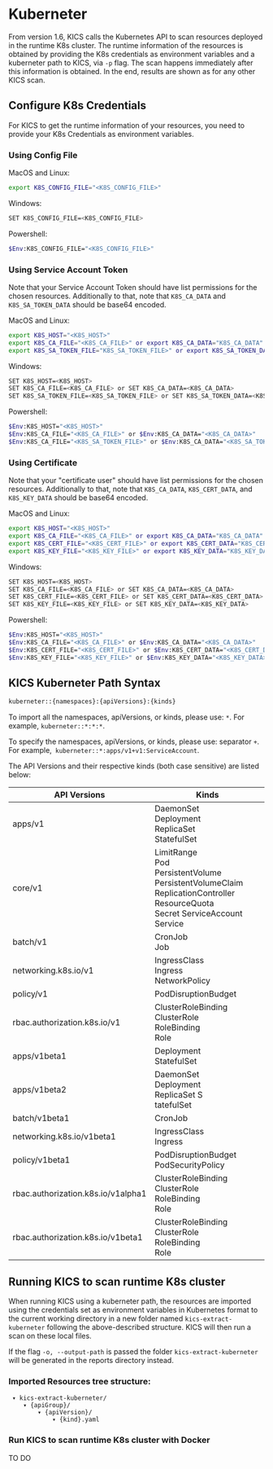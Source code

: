 # Kuberneter

From version 1.6, KICS calls the Kubernetes API to scan resources deployed in the runtime K8s cluster. The runtime information of the resources is obtained by providing the K8s credentials as environment variables and a kuberneter path to KICS, via `-p` flag. The scan happens immediately after this information is obtained. In the end, results are shown as for any other KICS scan.


## Configure K8s Credentials

For KICS to get the runtime information of your resources, you need to provide your K8s Credentials as environment variables.

### Using Config File

MacOS and Linux:
```sh
export K8S_CONFIG_FILE="<K8S_CONFIG_FILE>"
```

Windows:

```sh
SET K8S_CONFIG_FILE=<K8S_CONFIG_FILE>
```

Powershell:

```sh
$Env:K8S_CONFIG_FILE="<K8S_CONFIG_FILE>"
```

### Using Service Account Token

Note that your Service Account Token should have list permissions for the chosen resources. Additionally to that, note that `K8S_CA_DATA` and `K8S_SA_TOKEN_DATA` should be base64 encoded.

MacOS and Linux:
```sh
export K8S_HOST="<K8S_HOST>"
export K8S_CA_FILE="<K8S_CA_FILE>" or export K8S_CA_DATA="K8S_CA_DATA"
export K8S_SA_TOKEN_FILE="K8S_SA_TOKEN_FILE>" or export K8S_SA_TOKEN_DATA="K8S_SA_TOKEN_DATA"
```

Windows:

```sh
SET K8S_HOST=<K8S_HOST>
SET K8S_CA_FILE=<K8S_CA_FILE> or SET K8S_CA_DATA=<K8S_CA_DATA>
SET K8S_SA_TOKEN_FILE=<K8S_SA_TOKEN_FILE> or SET K8S_SA_TOKEN_DATA=<K8S_SA_TOKEN_DATA>
```

Powershell:

```sh
$Env:K8S_HOST="<K8S_HOST>"
$Env:K8S_CA_FILE="<K8S_CA_FILE>" or $Env:K8S_CA_DATA="<K8S_CA_DATA>"
$Env:K8S_CA_FILE="<K8S_SA_TOKEN_FILE>" or $Env:K8S_CA_DATA="<K8S_SA_TOKEN_DATA>"
```


### Using Certificate

Note that your "certificate user" should have list permissions for the chosen resources. Additionally to that, note that `K8S_CA_DATA`, `K8S_CERT_DATA`, and `K8S_KEY_DATA` should be base64 encoded.

MacOS and Linux:
```sh
export K8S_HOST="<K8S_HOST>"
export K8S_CA_FILE="<K8S_CA_FILE>" or export K8S_CA_DATA="K8S_CA_DATA"
export K8S_CERT_FILE="<K8S_CERT_FILE>" or export K8S_CERT_DATA="K8S_CERT_DATA"
export K8S_KEY_FILE="<K8S_KEY_FILE>" or export K8S_KEY_DATA="K8S_KEY_DATA"
```

Windows:

```sh
SET K8S_HOST=<K8S_HOST>
SET K8S_CA_FILE=<K8S_CA_FILE> or SET K8S_CA_DATA=<K8S_CA_DATA>
SET K8S_CERT_FILE=<K8S_CERT_FILE> or SET K8S_CERT_DATA=<K8S_CERT_DATA>
SET K8S_KEY_FILE=<K8S_KEY_FILE> or SET K8S_KEY_DATA=<K8S_KEY_DATA>
```

Powershell:

```sh
$Env:K8S_HOST="<K8S_HOST>"
$Env:K8S_CA_FILE="<K8S_CA_FILE>" or $Env:K8S_CA_DATA="<K8S_CA_DATA>"
$Env:K8S_CERT_FILE="<K8S_CERT_FILE>" or $Env:K8S_CERT_DATA="<K8S_CERT_DATA>"
$Env:K8S_KEY_FILE="<K8S_KEY_FILE>" or $Env:K8S_KEY_DATA="<K8S_KEY_DATA>"
```

## KICS Kuberneter Path Syntax

```sh
kuberneter::{namespaces}:{apiVersions}:{kinds}
```

To import all the namespaces, apiVersions, or kinds, please use: `*`. For example, `kuberneter::*:*:*`.

To specify the namespaces, apiVersions, or kinds, please use: separator `+`. For example,` kuberneter::*:apps/v1+v1:ServiceAccount`.

The API Versions and their respective kinds (both case sensitive) are listed below:

| API Versions                       | Kinds                                                                                                                   |
|------------------------------------|-------------------------------------------------------------------------------------------------------------------------|
| apps/v1                            | DaemonSet <br/>Deployment <br/>ReplicaSet <br/>StatefulSet                                                                             |
| core/v1                                 | LimitRange <br/>Pod <br/>PersistentVolume <br/>PersistentVolumeClaim <br/>ReplicationController <br/>ResourceQuota <br/>Secret ServiceAccount Service |
| batch/v1                           | CronJob <br/>Job                                                                                                             |
| networking.k8s.io/v1               | IngressClass <br/>Ingress <br/>NetworkPolicy                                                                                      |
| policy/v1                          | PodDisruptionBudget                                                                                                     |
| rbac.authorization.k8s.io/v1       | ClusterRoleBinding <br/>ClusterRole <br/>RoleBinding <br/>Role                                                                         |
| apps/v1beta1                       | Deployment <br/>StatefulSet                                                                                                  |
| apps/v1beta2                       | DaemonSet <br/>Deployment <br/>ReplicaSet S<br/>tatefulSet                                                                             |
| batch/v1beta1                      | CronJob                                                                                                                 |
| networking.k8s.io/v1beta1          | IngressClass <br/>Ingress                                                                                                    |
| policy/v1beta1                     | PodDisruptionBudget <br/>PodSecurityPolicy                                                                                   |
| rbac.authorization.k8s.io/v1alpha1 | ClusterRoleBinding <br/>ClusterRole <br/>RoleBinding <br/>Role                                                                         |
| rbac.authorization.k8s.io/v1beta1  | ClusterRoleBinding <br/>ClusterRole <br/>RoleBinding <br/>Role                                                                         |


## Running KICS to scan runtime K8s cluster

When running KICS using a kuberneter path, the resources are imported using the credentials set as environment variables in Kubernetes format to the current working directory in a new folder named `kics-extract-kuberneter` following the above-described structure.
KICS will then run a scan on these local files.

If the flag `-o, --output-path` is passed the folder `kics-extract-kuberneter` will be generated in the reports directory instead.

### Imported Resources tree structure:

```
 ▾ kics-extract-kuberneter/
    ▾ {apiGroup}/
        ▾ {apiVersion}/
            ▾ {kind}.yaml
```

### Run KICS to scan runtime K8s cluster with Docker

TO DO
